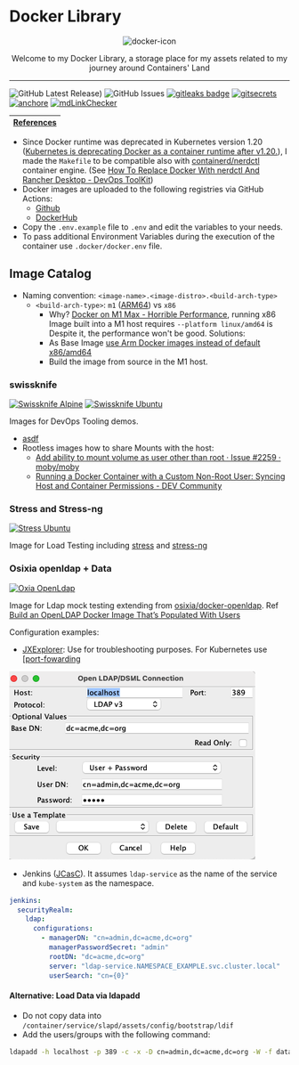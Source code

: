 # Docker Library

<p align="center">
  <img alt="docker-icon" src="https://visualpharm.com/assets/917/Docker-595b40b65ba036ed117d3f62.svg" height="160" />
  <p align="center">Welcome to my Docker Library, a storage place for my assets related to my journey around Containers' Land</p>
</p>

---

![GitHub Latest Release)](https://img.shields.io/github/v/release/carlosrodlop/terraform-lib?logo=github) ![GitHub Issues](https://img.shields.io/github/issues/carlosrodlop/docker-lib?logo=github) [![gitleaks badge](https://img.shields.io/badge/protected%20by-gitleaks-blue)](https://github.com/zricethezav/gitleaks#pre-commit) [![gitsecrets](https://img.shields.io/badge/protected%20by-gitsecrets-blue)](https://github.com/awslabs/git-secrets) [![anchore](https://img.shields.io/badge/scan%20by-anchore-blue)](https://github.com/anchore/scan-action) [![mdLinkChecker](https://github.com/carlosrodlop/docker-lib/actions/workflows/mdLinkChecker.yml/badge.svg)](https://github.com/carlosrodlop/docker-lib/actions/workflows/mdLinkChecker.yml)

| [References](https://github.com/carlosrodlop/carlosrodlop-docs#docker) |
| ---------------------------------------------------------------------- |

- Since Docker runtime was deprecated in Kubernetes version 1.20 ([Kubernetes is deprecating Docker as a container runtime after v1.20.](https://kubernetes.io/blog/2020/12/02/dont-panic-kubernetes-and-docker/)), I made the `Makefile` to be compatible also with [containerd/nerdctl](https://github.com/containerd/nerdctl) container engine. (See [How To Replace Docker With nerdctl And Rancher Desktop - DevOps ToolKit](https://www.youtube.com/watch?v=evWPib0iNgY))
- Docker images are uploaded to the following registries via GitHub Actions:
  - [Github](https://github.com/carlosrodlop?tab=packages&repo_name=docker-labs)
  - [DockerHub](https://hub.docker.com/u/carlosrodlop)
- Copy the `.env.example` file to `.env` and edit the variables to your needs.
- To pass additional Environment Variables during the execution of the container use `.docker/docker.env` file.

## Image Catalog

- Naming convention: `<image-name>.<image-distro>.<build-arch-type>`
  - `<build-arch-type>`: `m1` ([ARM64](https://apple.stackexchange.com/a/451240)) vs `x86`
    - Why? [Docker on M1 Max - Horrible Performance](https://www.reddit.com/r/docker/comments/qlrn3s/docker_on_m1_max_horrible_performance/), running x86 Image built into a M1 host requires `--platform linux/amd64` is Despite it, the performance won't be good. Solutions:
    - As Base Image [use Arm Docker images instead of default x86/amd64](https://dev.to/oben/apple-silicon-mac-m1m2-how-to-deal-with-slow-docker-performance-58n0)
    - Build the image from source in the M1 host.

### swissknife

[![Swissknife Alpine](https://github.com/carlosrodlop/docker-labs/actions/workflows/ci_swissknife.alpine.yaml/badge.svg)](https://github.com/carlosrodlop/docker-labsactions/workflows/ci_swissknife.alpine.yaml) [![Swissknife Ubuntu](https://github.com/carlosrodlop/docker-labs/actions/workflows/ci_swissknife.ubuntu.yaml/badge.svg)](https://github.com/carlosrodlop/docker-labs/actions/workflows/ci_swissknife.ubuntu.yaml)

Images for DevOps Tooling demos.

- [asdf](https://asdf-vm.com/)
- Rootless images how to share Mounts with the host:
  - [Add ability to mount volume as user other than root · Issue #2259 · moby/moby](https://github.com/moby/moby/issues/2259)
  - [Running a Docker Container with a Custom Non-Root User: Syncing Host and Container Permissions - DEV Community](https://dev.to/izackv/running-a-docker-container-with-a-custom-non-root-user-syncing-host-and-container-permissions-26mb)

### Stress and Stress-ng

[![Stress Ubuntu](https://github.com/carlosrodlop/docker-labs/actions/workflows/ci_stress.ubuntu.yaml/badge.svg)](https://github.com/carlosrodlop/docker-labs/actions/workflows/ci_stress.ubuntu.yaml)

Image for Load Testing including [stress](https://linux.die.net/man/1/stress) and [stress-ng](https://manpages.ubuntu.com/manpages/bionic/man1/stress-ng.1.html)

### Osixia openldap + Data

[![Oxia OpenLdap](https://github.com/carlosrodlop/docker-labs/actions/workflows/ci_ooldap.debian.yaml/badge.svg)](https://github.com/carlosrodlop/docker-labs/actions/workflows/ci_ooldap.debian.yaml)

Image for Ldap mock testing extending from [osixia/docker-openldap](https://github.com/osixia/docker-openldap). Ref [Build an OpenLDAP Docker Image That’s Populated With Users](https://betterprogramming.pub/ldap-docker-image-with-populated-users-3a5b4d090aa4)

Configuration examples:

- [JXExplorer](http://jxplorer.org/): Use for troubleshooting purposes. For Kubernetes use [[port-fowarding](https://www.weave.works/blog/kubectl-port-forward)

![openldap-config](img/openldap-config.png)

- Jenkins ([JCasC](https://www.jenkins.io/projects/jcasc/)). It assumes `ldap-service` as the name of the service and `kube-system` as the namespace.

```yaml
jenkins:
  securityRealm:
    ldap:
      configurations:
        - managerDN: "cn=admin,dc=acme,dc=org"
          managerPasswordSecret: "admin"
          rootDN: "dc=acme,dc=org"
          server: "ldap-service.NAMESPACE_EXAMPLE.svc.cluster.local"
          userSearch: "cn={0}"
```

#### Alternative: Load Data via ldapadd

- Do not copy data into `/container/service/slapd/assets/config/bootstrap/ldif`
- Add the users/groups with the following command:

```sh
ldapadd -h localhost -p 389 -c -x -D cn=admin,dc=acme,dc=org -W -f data.v3.ldif
```
